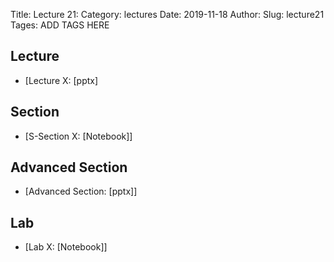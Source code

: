 Title: Lecture 21:
Category: lectures
Date: 2019-11-18
Author: 
Slug: lecture21
Tages: ADD TAGS HERE


## Lecture

- [Lecture X: [pptx]


## Section

- [S-Section X: [Notebook]]


## Advanced Section

- [Advanced Section: [pptx]]


## Lab

- [Lab X: [Notebook]]